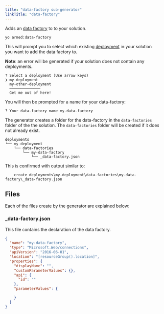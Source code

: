 ```yaml
---
title: "data-factory sub-generator"
linkTitle: "data-factory"
---
```


Adds an [data factory](https://azure.microsoft.com/en-us/services/data-factory/) to to your solution.

```pwsh
yo armed:data-factory
```

This will prompt you to select which existing [deployment](./deployments.md) in your solution you want to add the data factory to.

**Note**: an error will be generated if your solution does not contain any deployments.

<!-- TODO: replace with image -->
```pwsh
? Select a deployment (Use arrow keys)
❯ my-deployment
  my-other-deployment
  ──────────────
  Get me out of here!
```

You will then be prompted for a name for your data-factory:

<!-- TODO: replace with image -->
```text
? Your data-factory name my-data-factory
```

The generator creates a folder for the data-factory in the `data-factories` folder of the the solution.  The `data-factories` folder will be created if it does not already exist.

```text
deployments
└── my-deployment
    └── data-factories
        └── my-data-factory
            └── _data-factory.json
```

This is confirmed with output similar to:

```text
    create deployments\my-deployment\data-factories\my-data-factory\_data-factory.json
```

## Files

Each of the files create by the generator are explained below:

### _data-factory.json

This file contains the declaration of the data factory.

```json
{
  "name": "my-data-factory",
  "type": "Microsoft.Web/connections",
  "apiVersion": "2016-06-01",
  "location": "[resourceGroup().location]",
  "properties": {
    "displayName": "",
    "customParameterValues": {},
    "api": {
      "id": ""
    },
    "parameterValues": {

    }
  }
}
```
